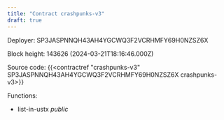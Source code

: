 ```yaml
---
title: "Contract crashpunks-v3"
draft: true
---
```

Deployer: SP3JASPNNQH43AH4YGCWQ3F2VCRHMFY69H0NZSZ6X


 



Block height: 143626 (2024-03-21T18:16:46.000Z)

Source code: {{<contractref "crashpunks-v3" SP3JASPNNQH43AH4YGCWQ3F2VCRHMFY69H0NZSZ6X crashpunks-v3>}}

Functions:

* list-in-ustx _public_

